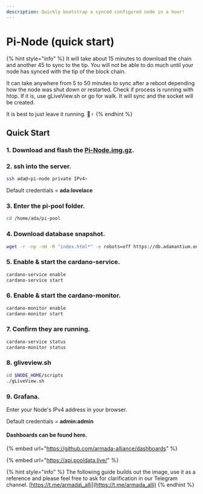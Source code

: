 ```yaml
---
description: Quickly bootstrap a synced configured node in a hour!
---
```


# Pi-Node \(quick start\)

{% hint style="info" %}
It will take about 15 minutes to download the chain and another 45 to sync to the tip. You will not be able to do much until your node has synced with the tip of the block chain.

It can take anywhere from 5 to 50 minutes to sync after a reboot depending how the node was shut down or restarted. Check if process is running with htop. If it is, use gLiveView.sh or go for walk. It will sync and the socket will be created.

It is best to just leave it running. 🏃♀ 
{% endhint %}

## Quick Start

### **1. Download and flash the** [**Pi-Node.img.gz**](https://db.adamantium.online/Pi-Node.img.gz)**.**

### 2. ssh into the server.

```bash
ssh ada@<pi-node private IPv4>
```

Default credentials = **ada:lovelace**

### 3. Enter the pi-pool folder.

```bash
cd /home/ada/pi-pool
```

### 4. Download database snapshot.

```bash
wget -r -np -nH -R "index.html*" -e robots=off https://db.adamantium.online/db/
```

### 5. Enable & start the cardano-service.

```bash
cardano-service enable
cardano-service start
```

### 6. Enable & start the cardano-monitor.

```bash
cardano-monitor enable
cardano-monitor start
```

### 7. Confirm they are running.

```bash
cardano-service status
cardano-monitor status
```

### 8. gliveview.sh

```bash
cd $NODE_HOME/scripts
./gLiveView.sh
```

### 9. Grafana.

Enter your Node's IPv4 address in your browser.

Default credentials = **admin:admin**

#### Dashboards can be found here.

{% embed url="https://github.com/armada-alliance/dashboards" %}

{% embed url="https://api.pooldata.live/" %}

{% hint style="info" %}
The following guide builds out the image, use it as a reference and please feel free to ask for clarification in our Telegram channel. [https://t.me/armada\_alli](https://t.me/armada_alli)
{% endhint %}


